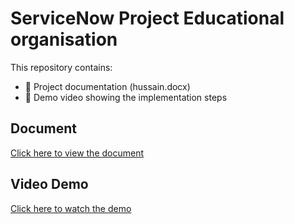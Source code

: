 # ServiceNow Project Educational organisation

This repository contains:
- 📄 Project documentation (hussain.docx)
- 🎥 Demo video showing the implementation steps

## Document
[Click here to view the document](https://github.com/hussain287/Educational-organisation-/blob/main/hussain.pdf)

## Video Demo
[Click here to watch the demo](https://github.com/hussain287/Educational-organisation-/blob/main/VID-20250913-WA0022.mp4)

